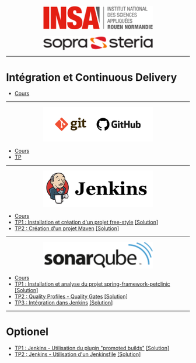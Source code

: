 <center><img src="images/logo_insa.png" alt="drawing" width="300"/>

<img src="images/logo_sopra_steria.png" alt="drawing" width="300"/></center>

----------

# Intégration et Continuous Delivery

- [Cours](pdf/INSA_2019_Intégration_et_Continuous_Delivery.pdf "Ouvrir le cours industrialisation") 

----------
<center><img src="images/git_github.png" width="300"/></center>

- [Cours](pdf/INSA_2019_GIT.pdf "Ouvrir le cours GIT")  
- [TP](pdf/INSA_2019_TP_GIT.pdf "Ouvrir le TP GIT")

----------

<center><img src="images/jenkins.png" width="300"/></center>

- [Cours](pdf/INSA_2019_Jenkins.pdf "Ouvrir le cours Jenkins")  
- [TP1 : Installation et création d'un projet free-style](JENKINS.md "Ouvrir le TP1 Jenkins") [[Solution]](JENKINS_solution.md "Ouvrir la solution du TP1 Jenkins")    
- [TP2 : Création d'un projet Maven](JENKINS1.md "Ouvrir le TP2 Jenkins") [[Solution]](JENKINS1_solution.md "Ouvrir la solution du TP2 Jenkins")    


----------


<center><img src="images/sonarqube.png" width="300"/></center>

- [Cours](pdf/INSA_2019_SonarQube.pdf "Ouvrir le cours Sonarqube")  
- [TP1 : Installation et analyse du projet spring-framework-petclinic](SONAR.md "Ouvrir le TP1 Sonarqube") [[Solution]](SONAR_solution.md "Ouvrir la solution du TP1 Sonarqube")    
- [TP2 : Quality Profiles - Quality Gates](SONAR1.md "Ouvrir le TP2 Sonarqube") [[Solution]](SONAR1_solution.md "Ouvrir la solution du TP2 Sonarqube")      
- [TP3 : Intégration dans Jenkins](SONAR2.md "Ouvrir le TP3 Sonarqube") [[Solution]](SONAR2_solution.md "Ouvrir la solution du TP3 Sonarqube")    



----------

# Optionel

- [TP1 : Jenkins - Utilisation du plugin "promoted builds"](OPTION1.md "Ouvrir le TP1 Optionel") [[Solution]](OPTION1_solution.md "Ouvrir la solution du TP1 Optionel")     
- [TP2 : Jenkins - Utilisation d'un Jenkinsfile](OPTION2.md "Ouvrir le TP2 Optionel") [[Solution]](OPTION2_solution.md "Ouvrir la solution du TP2 Optionel")  

 
